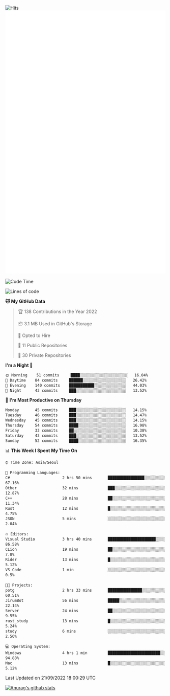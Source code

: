 ![Hits](https://hits.seeyoufarm.com/api/count/incr/badge.svg?url=https%3A%2F%2Fgithub.com%2Fkokose1234&count_bg=%2379C83D&title_bg=%23555555&icon=apple.svg&icon_color=%23E7E7E7&title=hits&edge_flat=false)
<br/>
![Metrics](https://github.com/kokose1234/kokose1234/blob/main/github-metrics.svg)

<!--START_SECTION:waka-->
![Code Time](http://img.shields.io/badge/Code%20Time-694%20hrs%2038%20mins-blue)

![Lines of code](https://img.shields.io/badge/From%20Hello%20World%20I%27ve%20Written-901%20Thousand%20lines%20of%20code-blue)

**🐱 My GitHub Data** 

> 🏆 138 Contributions in the Year 2022
 > 
> 📦 3.1 MB Used in GitHub's Storage 
 > 
> 💼 Opted to Hire
 > 
> 📜 11 Public Repositories 
 > 
> 🔑 30 Private Repositories  
 > 
**I'm a Night 🦉** 

```text
🌞 Morning    51 commits     ████░░░░░░░░░░░░░░░░░░░░░   16.04% 
🌆 Daytime    84 commits     ██████░░░░░░░░░░░░░░░░░░░   26.42% 
🌃 Evening    140 commits    ███████████░░░░░░░░░░░░░░   44.03% 
🌙 Night      43 commits     ███░░░░░░░░░░░░░░░░░░░░░░   13.52%

```
📅 **I'm Most Productive on Thursday** 

```text
Monday       45 commits     ███░░░░░░░░░░░░░░░░░░░░░░   14.15% 
Tuesday      46 commits     ███░░░░░░░░░░░░░░░░░░░░░░   14.47% 
Wednesday    45 commits     ███░░░░░░░░░░░░░░░░░░░░░░   14.15% 
Thursday     54 commits     ████░░░░░░░░░░░░░░░░░░░░░   16.98% 
Friday       33 commits     ██░░░░░░░░░░░░░░░░░░░░░░░   10.38% 
Saturday     43 commits     ███░░░░░░░░░░░░░░░░░░░░░░   13.52% 
Sunday       52 commits     ████░░░░░░░░░░░░░░░░░░░░░   16.35%

```


📊 **This Week I Spent My Time On** 

```text
⌚︎ Time Zone: Asia/Seoul

💬 Programming Languages: 
C#                       2 hrs 50 mins       ████████████████░░░░░░░░░   67.16% 
Other                    32 mins             ███░░░░░░░░░░░░░░░░░░░░░░   12.87% 
C++                      28 mins             ██░░░░░░░░░░░░░░░░░░░░░░░   11.34% 
Rust                     12 mins             █░░░░░░░░░░░░░░░░░░░░░░░░   4.75% 
JSON                     5 mins              ░░░░░░░░░░░░░░░░░░░░░░░░░   2.04%

🔥 Editors: 
Visual Studio            3 hrs 40 mins       █████████████████████░░░░   86.58% 
CLion                    19 mins             ██░░░░░░░░░░░░░░░░░░░░░░░   7.8% 
Rider                    13 mins             █░░░░░░░░░░░░░░░░░░░░░░░░   5.12% 
VS Code                  1 min               ░░░░░░░░░░░░░░░░░░░░░░░░░   0.5%

🐱‍💻 Projects: 
potg                     2 hrs 33 mins       ███████████████░░░░░░░░░░   60.51% 
JirumBot                 56 mins             █████░░░░░░░░░░░░░░░░░░░░   22.14% 
Server                   24 mins             ██░░░░░░░░░░░░░░░░░░░░░░░   9.55% 
rust_study               13 mins             █░░░░░░░░░░░░░░░░░░░░░░░░   5.24% 
study                    6 mins              ░░░░░░░░░░░░░░░░░░░░░░░░░   2.56%

💻 Operating System: 
Windows                  4 hrs 1 min         ███████████████████████░░   94.88% 
Mac                      13 mins             █░░░░░░░░░░░░░░░░░░░░░░░░   5.12%

```


 Last Updated on 21/09/2022 18:00:29 UTC
<!--END_SECTION:waka-->

[![Anurag's github stats](https://github-readme-stats.vercel.app/api?username=kokose1234&theme=dracula)](https://github.com/anuraghazra/github-readme-stats)



	
